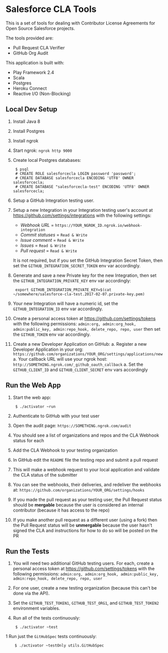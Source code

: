Salesforce CLA Tools
====================

This is a set of tools for dealing with Contributor License Agreements for Open Source Salesforce projects.

The tools provided are:
- Pull Request CLA Verifier
- GitHub Org Audit

This application is built with:
- Play Framework 2.4
- Scala
- Postgres
- Heroku Connect
- Reactive I/O (Non-Blocking)


Local Dev Setup
---------------

1. Install Java 8
1. Install Postgres
1. Install ngrok
1. Start ngrok: `ngrok http 9000`
1. Create local Postgres databases:

        $ psql
        # CREATE ROLE salesforcecla LOGIN password 'password';
        # CREATE DATABASE salesforcecla ENCODING 'UTF8' OWNER salesforcecla;
        # CREATE DATABASE "salesforcecla-test" ENCODING 'UTF8' OWNER salesforcecla;

1. Setup a GitHub Integration testing user.
1. Setup a new Integration in your Integration testing user's account at https://github.com/settings/integrations with the following settings:
    - *Webhook URL* = `https://YOUR_NGROK_ID.ngrok.io/webhook-integration`
    - *Commit statuses* = `Read & Write`
    - *Issue comment* = `Read & Write`
    - *Issues* = `Read & Write`
    - *Pull request* = `Read & Write`

    It is not required, but if you set the GitHub Integration Secret Token, then set the `GITHUB_INTEGRATION_SECRET_TOKEN` env var accordingly.

1. Generate and save a new Private key for the new Integration, then set the `GITHUB_INTEGRATION_PRIVATE_KEY` env var accordingly:

        export GITHUB_INTEGRATION_PRIVATE_KEY=$(cat ~/somewhere/salesforce-cla-test.2017-02-07.private-key.pem)

1. Your new Integration will have a numeric id, set the `GITHUB_INTEGRATION_ID` env var accordingly.
1. Create a personal access token at https://github.com/settings/tokens with the following permissions: `admin:org, admin:org_hook, admin:public_key, admin:repo_hook, delete_repo, repo, user` then set the `GITHUB_TOKEN` env var accordingly.
1. Create a new Developer Application on GitHub:
    a. Register a new Developer Application in your org: `https://github.com/organizations/YOUR_ORG/settings/applications/new`
    a. Your callback URL will use your ngrok host: `http://SOMETHING.ngrok.com/_github_oauth_callback`
    a. Set the `GITHUB_CLIENT_ID` and `GITHUB_CLIENT_SECRET` env vars accordingly

Run the Web App
---------------

1. Start the web app:

        $ ./activator ~run

1. Authenticate to GitHub with your test user
1. Open the audit page: `https://SOMETHING.ngrok.com/audit`
1. You should see a list of organizations and repos and the CLA Webhook status for each
1. Add the CLA Webhook to your testing organization
1. In GitHub edit the `README` file the testing repo and submit a pull request
1. This will make a webhook request to your local application and validate the CLA status of the submitter
1. You can see the webhooks, their deliveries, and redeliver the webhooks at: `https://github.com/organizations/YOUR_ORG/settings/hooks`
1. If you made the pull request as your testing user, the Pull Request status should be **mergable** because the user is considered an internal contributor (because it has access to the repo)
1. If you make another pull request as a different user (using a fork) then the Pull Request status will be **unmergable** because the user hasn't signed the CLA and instructions for how to do so will be posted on the PR


Run the Tests
-------------

1. You will need two additional GitHub testing users.  For each, create a personal access token at https://github.com/settings/tokens with the following permissions: `admin:org, admin:org_hook, admin:public_key, admin:repo_hook, delete_repo, repo, user`

1. For one user, create a new testing organization (because this can't be done via the API).

1. Set the `GITHUB_TEST_TOKEN1`, `GITHUB_TEST_ORG1`, and `GITHUB_TEST_TOKEN2` environment variables.

1. Run all of the tests continuously:

        $ ./activator ~test

1 Run just the `GitHubSpec` tests continuously:

        $ ./activator ~testOnly utils.GitHubSpec
